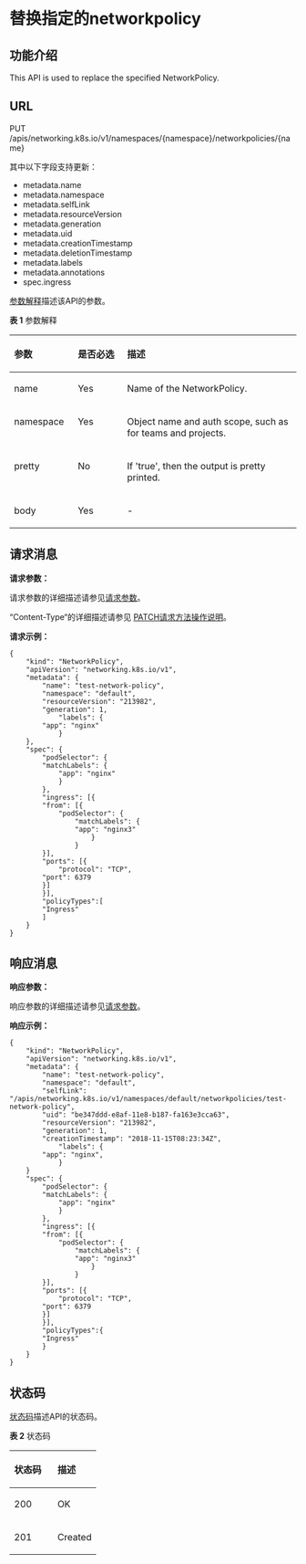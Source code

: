 # 替换指定的networkpolicy<a name="cce_02_0278"></a>

## 功能介绍<a name="section19932559538"></a>

This API is used to replace the specified NetworkPolicy.

## URL<a name="section1823219891718"></a>

PUT /apis/networking.k8s.io/v1/namespaces/\{namespace\}/networkpolicies/\{name\}

其中以下字段支持更新：

-   metadata.name
-   metadata.namespace
-   metadata.selfLink
-   metadata.resourceVersion
-   metadata.generation
-   metadata.uid
-   metadata.creationTimestamp
-   metadata.deletionTimestamp
-   metadata.labels
-   metadata.annotations
-   spec.ingress

[参数解释](#d0e42906)描述该API的参数。

**表 1**  参数解释

<a name="d0e42906"></a>
<table><thead align="left"><tr id="row10640301"><th class="cellrowborder" valign="top" width="22.220000000000002%" id="mcps1.2.4.1.1"><p id="p65652297517"><a name="p65652297517"></a><a name="p65652297517"></a>参数</p>
</th>
<th class="cellrowborder" valign="top" width="17.169999999999998%" id="mcps1.2.4.1.2"><p id="p165661629135114"><a name="p165661629135114"></a><a name="p165661629135114"></a>是否必选</p>
</th>
<th class="cellrowborder" valign="top" width="60.61%" id="mcps1.2.4.1.3"><p id="p14567629115114"><a name="p14567629115114"></a><a name="p14567629115114"></a>描述</p>
</th>
</tr>
</thead>
<tbody><tr id="row10781191719208"><td class="cellrowborder" valign="top" width="22.220000000000002%" headers="mcps1.2.4.1.1 "><p id="p19781117112019"><a name="p19781117112019"></a><a name="p19781117112019"></a>name</p>
</td>
<td class="cellrowborder" valign="top" width="17.169999999999998%" headers="mcps1.2.4.1.2 "><p id="p578231710205"><a name="p578231710205"></a><a name="p578231710205"></a>Yes</p>
</td>
<td class="cellrowborder" valign="top" width="60.61%" headers="mcps1.2.4.1.3 "><p id="p978261710207"><a name="p978261710207"></a><a name="p978261710207"></a>Name of the NetworkPolicy.</p>
</td>
</tr>
<tr id="row19095777"><td class="cellrowborder" valign="top" width="22.220000000000002%" headers="mcps1.2.4.1.1 "><p id="p3254085"><a name="p3254085"></a><a name="p3254085"></a>namespace</p>
</td>
<td class="cellrowborder" valign="top" width="17.169999999999998%" headers="mcps1.2.4.1.2 "><p id="p62254326"><a name="p62254326"></a><a name="p62254326"></a>Yes</p>
</td>
<td class="cellrowborder" valign="top" width="60.61%" headers="mcps1.2.4.1.3 "><p id="p9435611"><a name="p9435611"></a><a name="p9435611"></a>Object name and auth scope, such as for teams and projects.</p>
</td>
</tr>
<tr id="row17811636"><td class="cellrowborder" valign="top" width="22.220000000000002%" headers="mcps1.2.4.1.1 "><p id="p33456451"><a name="p33456451"></a><a name="p33456451"></a>pretty</p>
</td>
<td class="cellrowborder" valign="top" width="17.169999999999998%" headers="mcps1.2.4.1.2 "><p id="p25618043"><a name="p25618043"></a><a name="p25618043"></a>No</p>
</td>
<td class="cellrowborder" valign="top" width="60.61%" headers="mcps1.2.4.1.3 "><p id="p61795587"><a name="p61795587"></a><a name="p61795587"></a>If 'true', then the output is pretty printed.</p>
</td>
</tr>
<tr id="row26391471649"><td class="cellrowborder" valign="top" width="22.220000000000002%" headers="mcps1.2.4.1.1 "><p id="p14640471145"><a name="p14640471145"></a><a name="p14640471145"></a>body</p>
</td>
<td class="cellrowborder" valign="top" width="17.169999999999998%" headers="mcps1.2.4.1.2 "><p id="p064011716413"><a name="p064011716413"></a><a name="p064011716413"></a>Yes</p>
</td>
<td class="cellrowborder" valign="top" width="60.61%" headers="mcps1.2.4.1.3 "><p id="p46408710414"><a name="p46408710414"></a><a name="p46408710414"></a>-</p>
</td>
</tr>
</tbody>
</table>

## 请求消息<a name="section1097017235815"></a>

**请求参数：**

请求参数的详细描述请参见[请求参数](创建networkpolicy.md#d0e42951)。

“Content-Type“的详细描述请参见 [PATCH请求方法操作说明](PATCH请求方法操作说明.md)。

**请求示例：**

```
{
    "kind": "NetworkPolicy",
    "apiVersion": "networking.k8s.io/v1",
    "metadata": {
	    "name": "test-network-policy",
		"namespace": "default",
		"resourceVersion": "213982",
		"generation": 1,
            "labels": {
		"app": "nginx"
			}
	},
    "spec": {
	    "podSelector": {
		"matchLabels": {
		    "app": "nginx"
		    }
	    },
	    "ingress": [{
		"from": [{
		    "podSelector": {
		        "matchLabels": {
			    "app": "nginx3"
				    }
			    }
		}],
	    "ports": [{
	        "protocol": "TCP",
		"port": 6379
		}]
	    }],
	    "policyTypes":[
		"Ingress"
        ]
    }
}
```

## 响应消息<a name="section13598181712916"></a>

**响应参数：**

响应参数的详细描述请参见[请求参数](创建networkpolicy.md#d0e42951)。

**响应示例：**

```
{
    "kind": "NetworkPolicy",
    "apiVersion": "networking.k8s.io/v1",
    "metadata": {
	    "name": "test-network-policy",
		"namespace": "default",
		"selfLink": "/apis/networking.k8s.io/v1/namespaces/default/networkpolicies/test-network-policy",
		"uid": "be347ddd-e8af-11e8-b187-fa163e3cca63",
		"resourceVersion": "213982",
		"generation": 1,
		"creationTimestamp": "2018-11-15T08:23:34Z",
            "labels": {
		"app": "nginx",
			}
	}
    "spec": {
	    "podSelector": {
		"matchLabels": {
		    "app": "nginx"
		    }
	    },
	    "ingress": [{
		"from": [{
		    "podSelector": {
		        "matchLabels": {
			    "app": "nginx3"
				    }
			    }
		}],
	    "ports": [{
	        "protocol": "TCP",
		"port": 6379
		}]
	    }],
	    "policyTypes":{ 
		"Ingress"
        }
    }
}
```

## 状态码<a name="section14947131610112"></a>

[状态码](#d0e43055)描述API的状态码。

**表 2**  状态码

<a name="d0e43055"></a>
<table><thead align="left"><tr id="row20813512"><th class="cellrowborder" valign="top" width="50%" id="mcps1.2.3.1.1"><p id="p8172937"><a name="p8172937"></a><a name="p8172937"></a>状态码</p>
</th>
<th class="cellrowborder" valign="top" width="50%" id="mcps1.2.3.1.2"><p id="p58028199"><a name="p58028199"></a><a name="p58028199"></a>描述</p>
</th>
</tr>
</thead>
<tbody><tr id="row2663689"><td class="cellrowborder" valign="top" width="50%" headers="mcps1.2.3.1.1 "><p id="p14432280"><a name="p14432280"></a><a name="p14432280"></a>200</p>
</td>
<td class="cellrowborder" valign="top" width="50%" headers="mcps1.2.3.1.2 "><p id="p13489144118012"><a name="p13489144118012"></a><a name="p13489144118012"></a>OK</p>
</td>
</tr>
<tr id="row1781782783012"><td class="cellrowborder" valign="top" width="50%" headers="mcps1.2.3.1.1 "><p id="p81998550234"><a name="p81998550234"></a><a name="p81998550234"></a>201</p>
</td>
<td class="cellrowborder" valign="top" width="50%" headers="mcps1.2.3.1.2 "><p id="p719935513239"><a name="p719935513239"></a><a name="p719935513239"></a>Created</p>
</td>
</tr>
</tbody>
</table>

